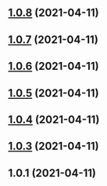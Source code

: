 <a name="1.0.8"></a>
## [1.0.8](https://github.com/quyentruong/testgulprelease/compare/v1.0.7...v1.0.8) (2021-04-11)



<a name="1.0.7"></a>
## [1.0.7](https://github.com/quyentruong/testgulprelease/compare/v1.0.6...v1.0.7) (2021-04-11)



<a name="1.0.6"></a>
## [1.0.6](https://github.com/quyentruong/testgulprelease/compare/v1.0.5...v1.0.6) (2021-04-11)



<a name="1.0.5"></a>
## [1.0.5](https://github.com/quyentruong/testgulprelease/compare/v1.0.4...v1.0.5) (2021-04-11)



## [1.0.4](https://github.com/quyentruong/testgulprelease/compare/v1.0.3...v1.0.4) (2021-04-11)



## [1.0.3](https://github.com/quyentruong/testgulprelease/compare/v1.0.1...v1.0.3) (2021-04-11)



## 1.0.1 (2021-04-11)



